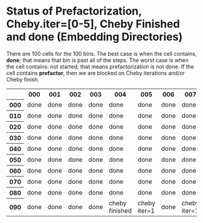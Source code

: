 # Status of Prefactorization, Cheby.iter=[0-5], Cheby Finished and done (Embedding Directories)
There are 100 cells for the 100 bins.  The best case is when the cell contains, <b>done</b>; that means that bin is past all of the steps.
The worst case is when the cell contains: not started; that means prefactorization is not done.
If the cell contains <b>prefactor</b>, then we are blocked on Cheby iterations and/or Cheby finish.
<table><tr><th></th>
<th>000</th><th>001</th><th>002</th><th>003</th><th>004</th><th>005</th><th>006</th><th>007</th><th>008</th><th>009</th></tr><tr><th>000</th><td>done</td>
<td>done</td>
<td>done</td>
<td>done</td>
<td>done</td>
<td>done</td>
<td>done</td>
<td>done</td>
<td>done</td>
<td>done</td>
</tr><tr><th>010</th><td>done</td>
<td>done</td>
<td>done</td>
<td>done</td>
<td>done</td>
<td>done</td>
<td>done</td>
<td>done</td>
<td>done</td>
<td>done</td>
</tr><tr><th>020</th><td>done</td>
<td>done</td>
<td>done</td>
<td>done</td>
<td>done</td>
<td>done</td>
<td>done</td>
<td>done</td>
<td>done</td>
<td>done</td>
</tr><tr><th>030</th><td>done</td>
<td>done</td>
<td>done</td>
<td>done</td>
<td>done</td>
<td>done</td>
<td>done</td>
<td>done</td>
<td>done</td>
<td>done</td>
</tr><tr><th>040</th><td>done</td>
<td>done</td>
<td>done</td>
<td>done</td>
<td>done</td>
<td>done</td>
<td>done</td>
<td>done</td>
<td>done</td>
<td>done</td>
</tr><tr><th>050</th><td>done</td>
<td>done</td>
<td>done</td>
<td>done</td>
<td>done</td>
<td>done</td>
<td>done</td>
<td>done</td>
<td>done</td>
<td>done</td>
</tr><tr><th>060</th><td>done</td>
<td>done</td>
<td>done</td>
<td>done</td>
<td>done</td>
<td>done</td>
<td>done</td>
<td>done</td>
<td>done</td>
<td>done</td>
</tr><tr><th>070</th><td>done</td>
<td>done</td>
<td>done</td>
<td>done</td>
<td>done</td>
<td>done</td>
<td>done</td>
<td>done</td>
<td>done</td>
<td>done</td>
</tr><tr><th>080</th><td>done</td>
<td>done</td>
<td>done</td>
<td>done</td>
<td>done</td>
<td>done</td>
<td>done</td>
<td>done</td>
<td>done</td>
<td>done</td>
</tr><tr><th>090</th><td>done</td>
<td>done</td>
<td>done</td>
<td>done</td>
<td>cheby finished</td>
<td>cheby iter=1</td>
<td>done</td>
<td>cheby iter=1</td>
<td>done</td>
<td>cheby iter=1</td>
</tr></table>

